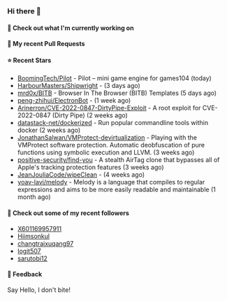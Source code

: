 ### Hi there 👋

#### 👷 Check out what I'm currently working on

#### 🔨 My recent Pull Requests


#### ⭐ Recent Stars

- [BoomingTech/Pilot](https://github.com/BoomingTech/Pilot) - Pilot – mini game engine for games104 (today)
- [HarbourMasters/Shipwright](https://github.com/HarbourMasters/Shipwright) -  (3 days ago)
- [mrd0x/BITB](https://github.com/mrd0x/BITB) - Browser In The Browser (BITB) Templates (5 days ago)
- [peng-zhihui/ElectronBot](https://github.com/peng-zhihui/ElectronBot) -  (1 week ago)
- [Arinerron/CVE-2022-0847-DirtyPipe-Exploit](https://github.com/Arinerron/CVE-2022-0847-DirtyPipe-Exploit) - A root exploit for CVE-2022-0847 (Dirty Pipe) (2 weeks ago)
- [datastack-net/dockerized](https://github.com/datastack-net/dockerized) - Run popular commandline tools within docker (2 weeks ago)
- [JonathanSalwan/VMProtect-devirtualization](https://github.com/JonathanSalwan/VMProtect-devirtualization) - Playing with the VMProtect software protection. Automatic deobfuscation of pure functions using symbolic execution and LLVM. (3 weeks ago)
- [positive-security/find-you](https://github.com/positive-security/find-you) - A stealth AirTag clone that bypasses all of Apple&#39;s tracking protection features (3 weeks ago)
- [JeanJouliaCode/wipeClean](https://github.com/JeanJouliaCode/wipeClean) -  (4 weeks ago)
- [yoav-lavi/melody](https://github.com/yoav-lavi/melody) - Melody is a language that compiles to regular expressions and aims to be more easily readable and maintainable (1 month ago)

#### 👯 Check out some of my recent followers

- [X601169957911](https://github.com/X601169957911)
- [Hiimsonkul](https://github.com/Hiimsonkul)
- [changtraixuqang97](https://github.com/changtraixuqang97)
- [logit507](https://github.com/logit507)
- [sarutobi12](https://github.com/sarutobi12)

#### 💬 Feedback

Say Hello, I don't bite!